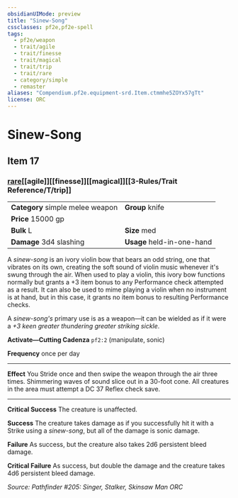 ```yaml
---
obsidianUIMode: preview
title: "Sinew-Song"
cssclasses: pf2e,pf2e-spell
tags:
  - pf2e/weapon
  - trait/agile
  - trait/finesse
  - trait/magical
  - trait/trip
  - trait/rare
  - category/simple
  - remaster
aliases: "Compendium.pf2e.equipment-srd.Item.ctmmhe5ZOYx57gTt"
license: ORC
---
```

# Sinew-Song
## Item 17
### [rare](rare.md "Rare Rarity Trait")[[agile]][[finesse]][[magical]][[3-Rules/Trait Reference/T/trip]]

|  |  |
| -- | -- |
| **Category** simple melee weapon | **Group** knife |
| **Price** 15000 gp |  |
| **Bulk** L | **Size** med |
| **Damage** 3d4 slashing  | **Usage** held-in-one-hand |



A _sinew-song_ is an ivory violin bow that bears an odd string, one that vibrates on its own, creating the soft sound of violin music whenever it's swung through the air. When used to play a violin, this ivory bow functions normally but grants a +3 item bonus to any Performance check attempted as a result. It can also be used to mime playing a violin when no instrument is at hand, but in this case, it grants no item bonus to resulting Performance checks.

A _sinew-song's_ primary use is as a weapon—it can be wielded as if it were a _+3 keen greater thundering greater striking sickle_.

**Activate—Cutting Cadenza** `pf2:2` (manipulate, sonic)

**Frequency** once per day

* * *

**Effect** You Stride once and then swipe the weapon through the air three times. Shimmering waves of sound slice out in a 30-foot cone. All creatures in the area must attempt a DC 37 Reflex check save.

* * *

**Critical Success** The creature is unaffected.

**Success** The creature takes damage as if you successfully hit it with a Strike using a _sinew-song_, but all of the damage is sonic damage.

**Failure** As success, but the creature also takes 2d6 persistent bleed damage.

**Critical Failure** As success, but double the damage and the creature takes 4d6 persistent bleed damage.

*Source: Pathfinder #205: Singer, Stalker, Skinsaw Man*
*ORC*